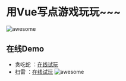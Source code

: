 # 用Vue写点游戏玩玩~~~

![awesome](https://github.com/ordinaryA/snack/blob/master/supply/mai.jpg)

## 在线Demo

- 贪吃蛇 ：[在线试玩](http://www.almx.top/snack)
- 扫雷 ：[在线试玩](http://www.almx.top/snack/#/sweep)
![awesome](https://github.com/ordinaryA/snack/blob/master/supply/snack.png)
